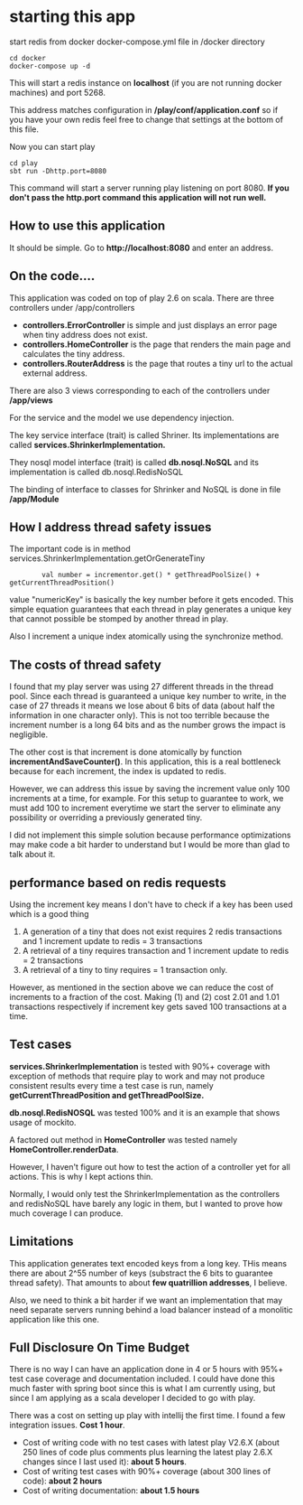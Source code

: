 # starting this app

start redis from docker docker-compose.yml file in /docker directory
```
cd docker
docker-compose up -d
```
This will start a redis instance on **localhost** (if you are not running docker machines) and port 5268.

This address matches configuration in **/play/conf/application.conf** so if you have your own redis feel free to change that settings at the bottom of this file.

Now you can start play
```
cd play
sbt run -Dhttp.port=8080
```
This command will start a server running play listening on port 8080. **If you don't pass the http.port command 
this application will not run well.**



## How to use this application

It should be simple. Go to **http://localhost:8080** and enter an address.


## On the code....

This application was coded on top of play 2.6 on scala.
There are three controllers under /app/controllers

* **controllers.ErrorController** is simple and just displays an error page when tiny address does not exist.
* **controllers.HomeController** is the page that renders the main page and calculates the tiny address.
* **controllers.RouterAddress** is the page that routes a tiny url to the actual external address.

There are also 3 views corresponding to each of the controllers under **/app/views**

For the service and the model we use dependency injection. 

The key service interface (trait) is called Shriner. Its implementations are called **services.ShrinkerImplementation.** 

They nosql model interface (trait) is called **db.nosql.NoSQL** and its implementation is called db.nosql.RedisNoSQL

The binding of interface to classes for Shrinker and NoSQL is done in file **/app/Module**


## How I address thread safety issues
The important code is in method services.ShrinkerImplementation.getOrGenerateTiny
```
        val number = incrementor.get() * getThreadPoolSize() + getCurrentThreadPosition()
```

value "numericKey" is basically the key number before it gets encoded. This simple equation guarantees that each thread 
in play generates a unique key that cannot possible be stomped by another thread in play.

Also I increment a unique index atomically using the synchronize method.



## The costs of thread safety
I found that my play server was using 27 different threads in the thread pool. Since each thread is guaranteed a unique key number to write, in the case of 27 threads it means we lose about
6 bits of data (about half the information in one character only). This is not too terrible because the increment number is a long 64 bits and as the number grows the impact is negligible.


The other cost is that increment is done atomically by function **incrementAndSaveCounter()**. In this application, this is a real bottleneck 
because for each increment, the index is updated to redis.

However, we can address this issue by saving the increment value only 100 increments at a time, for example. 
For this setup to guarantee to work, we must add 100 to increment everytime we start the server to eliminate any possibility or overriding a previously generated tiny.

I did not implement this simple solution because performance optimizations may make code a bit harder to understand but I would be more than glad to talk about it.

## performance based on redis requests
Using the increment key means I don't have to check if a key has been used which is a good thing 
1. A generation of a tiny that does not exist requires 2 redis transactions and 1 increment update to redis = 3 transactions
1. A retrieval of a tiny requires transaction and 1 increment update to redis = 2 transactions
1. A retrieval of a tiny to tiny requires =  1 transaction  only.

However, as mentioned in the section above we can reduce the cost of increments to a fraction of the cost. Making (1) and (2) cost 2.01 and 1.01 transactions respectively if increment key gets saved 100 transactions at a time.

## Test cases
**services.ShrinkerImplementation** is tested with 90%+ coverage with exception of methods that require play to work and may not produce consistent 
results every time a test case is run, namely  **getCurrentThreadPosition and getThreadPoolSize.**


**db.nosql.RedisNOSQL** was tested 100% and it is an example that shows usage of mockito.


A factored out method in **HomeController** was tested namely **HomeController.renderData**. 

However, I haven't figure out how to test the action of a controller yet for all actions. This is why I kept actions thin.
  
 
Normally, I would only test the ShrinkerImplementation as the controllers and redisNoSQL have barely any logic in them,  but I wanted to prove how much coverage I can produce.


## Limitations
This application generates text encoded keys from a long key. THis means there are about 2^55 number of keys (substract the 6 bits to guarantee thread safety).
That amounts to about **few quatrillion addresses**,  I believe.

Also,  we need to think a bit harder if we want an implementation that may need separate servers running behind a load balancer instead of a monolitic application like this one.


## Full Disclosure On Time Budget

There is no way I can have an application done in 4 or 5 hours with 95%+ test case coverage and documentation included.
I could have done this much faster with spring boot since this is what I am currently using, but since I am applying as a scala developer I decided to go with play.

There was a cost on setting up play with intellij the first time. I found a few integration issues. **Cost 1 hour**.
* Cost of writing code with no test cases with latest play V2.6.X (about 250 lines of code plus comments plus learning the latest play 2.6.X changes since I last used it): **about 5 hours**.
* Cost of writing test cases with 90%+ coverage (about 300 lines of code): **about 2 hours**
* Cost of writing documentation: **about 1.5 hours**
